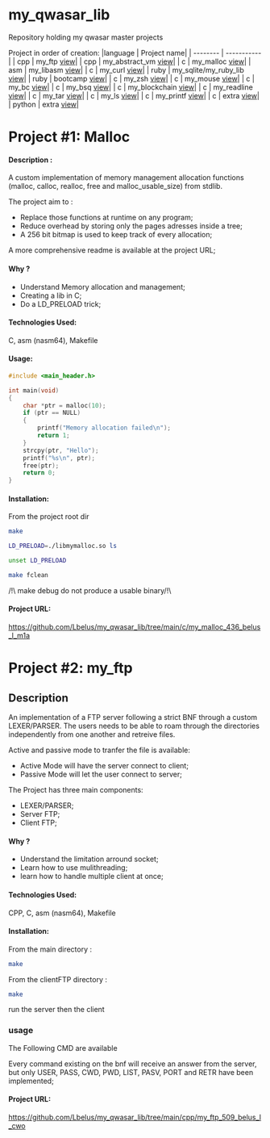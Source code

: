 # my_qwasar_lib
Repository holding my qwasar master projects 

Project in order of creation:
|language  | Project name|
| -------- | ----------- |
| cpp |  my_ftp   [view](https://github.com/Lbelus/my_qwasar_lib/tree/main/cpp/my_ftp_509_belus_l_cwo)|
| cpp |  my_abstract_vm    [view](https://github.com/Lbelus/my_qwasar_lib/tree/main/cpp/my_abstract_vm_508_belus_l_var)|
| c |  my_malloc    [view](https://github.com/Lbelus/my_qwasar_lib/tree/main/c/my_malloc_436_belus_l_m1a)|
| asm |  my_libasm  [view](https://github.com/Lbelus/my_qwasar_lib/tree/main/asm/my_libasm_435_belus_l_suk)|
| c |  my_curl    [view](https://github.com/Lbelus/my_qwasar_lib/tree/main/c/my_curl_368_belus_l_zr1)|
| ruby |  my_sqlite/my_ruby_lib   [view](https://github.com/Lbelus/my_qwasar_lib/tree/main/ruby/my_ruby_lib)|
| ruby |  bootcamp   [view](https://github.com/Lbelus/my_qwasar_lib/tree/main/ruby/bootcamp)|
| c |  my_zsh    [view](https://github.com/Lbelus/my_qwasar_lib/tree/main/c/my_zsh_402_belus_l_u1y)|
| c |  my_mouse    [view](https://github.com/Lbelus/my_qwasar_lib/tree/main/c/my_mouse_297_belus_l_s4n)|
| c |  my_bc    [view](https://github.com/Lbelus/my_qwasar_lib/tree/main/c/my_bc_296_belus_l_ynf)|
| c |  my_bsq    [view](https://github.com/Lbelus/my_qwasar_lib/tree/main/c/my_bsq_294_belus_l_gtc)|
| c |  my_blockchain    [view](https://github.com/Lbelus/my_qwasar_lib/tree/main/c/my_blockchain_173_belus_l_nmq)|
| c |  my_readline    [view](https://github.com/Lbelus/my_qwasar_lib/tree/main/c/my_readline_172_belus_l_6f-)|
| c |  my_tar    [view](https://github.com/Lbelus/my_qwasar_lib/tree/main/c/my_tar_166_belus_l_egy)|
| c |  my_ls    [view](https://github.com/Lbelus/my_qwasar_lib/tree/main/c/my_ls_163_belus_l_vff)|
| c |  my_printf    [view](https://github.com/Lbelus/my_qwasar_lib/tree/main/c/my_printf_70028_vfhfqu)|
| c |  extra    [view](https://github.com/Lbelus/my_qwasar_lib/tree/main/c/extra)|
| python |  extra    [view](https://github.com/Lbelus/my_qwasar_lib/tree/main/python)|



# Project #1: Malloc

#### Description : 

A custom implementation of memory management allocation functions (malloc, calloc, realloc, free and malloc_usable_size) from stdlib. 

The project aim to :
- Replace those functions at runtime on any program;
- Reduce overhead by storing only the pages adresses inside a tree;
- A 256 bit bitmap is used to keep track of every allocation;

A more comprehensive readme is available at the project URL;

#### Why ? 

- Understand Memory allocation and management;
- Creating a lib in C;
- Do a LD_PRELOAD trick;

#### Technologies Used: 
C, asm (nasm64), Makefile

#### Usage:
```c
#include <main_header.h>

int main(void)
{
    char *ptr = malloc(10);
    if (ptr == NULL)
    {
        printf("Memory allocation failed\n");
        return 1;
    }
    strcpy(ptr, "Hello");
    printf("%s\n", ptr);
    free(ptr);
    return 0;
}
```

#### Installation:
From the project root dir

```bash
make
```

```bash
LD_PRELOAD=./libmymalloc.so ls
```
```bash
unset LD_PRELOAD
```

```bash
make fclean
```



/!\ make debug do not produce a usable binary/!\

#### Project URL:
https://github.com/Lbelus/my_qwasar_lib/tree/main/c/my_malloc_436_belus_l_m1a


# Project #2: my_ftp

## Description

An implementation of a FTP server following a strict BNF through a custom LEXER/PARSER. 
The users needs to be able to roam through the directories independently from one another and retreive files.

Active and passive mode to tranfer the file is available: 
- Active Mode will have the server connect to client; 
- Passive Mode will let the user connect to server; 

The Project has three main components:
- LEXER/PARSER;
- Server FTP;
- Client FTP;

#### Why ? 
- Understand the limitation arround socket;
- Learn how to use mulithreading;
- learn how to handle multiple client at once;

#### Technologies Used: 
CPP, C, asm (nasm64), Makefile

#### Installation:
From the main directory : 
```bash
make
```
From the clientFTP directory :

```bash
make
```
run the server then the client


### usage
The Following CMD are available 

Every command existing on the bnf will receive an answer from the server, but only USER, PASS, CWD, PWD, LIST, PASV, PORT and RETR have been implemented;


#### Project URL:
https://github.com/Lbelus/my_qwasar_lib/tree/main/cpp/my_ftp_509_belus_l_cwo